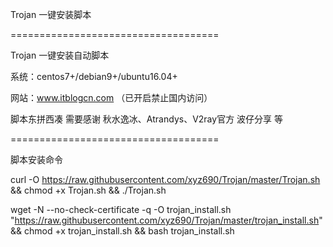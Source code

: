 Trojan 一键安装脚本

====================================

Trojan 一键安装自动脚本

系统：centos7+/debian9+/ubuntu16.04+

网站：www.itblogcn.com （已开启禁止国内访问）

脚本东拼西凑 需要感谢 秋水逸冰、Atrandys、V2ray官方 波仔分享 等

====================================

脚本安装命令

curl -O https://raw.githubusercontent.com/xyz690/Trojan/master/Trojan.sh && chmod  +x Trojan.sh && ./Trojan.sh

wget -N --no-check-certificate -q -O trojan_install.sh "https://raw.githubusercontent.com/xyz690/Trojan/master/trojan_install.sh" && chmod +x trojan_install.sh && bash trojan_install.sh
